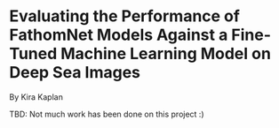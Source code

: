 # Evaluating the Performance of FathomNet Models Against a Fine-Tuned Machine Learning Model on Deep Sea Images
By Kira Kaplan

TBD: Not much work has been done on this project :)